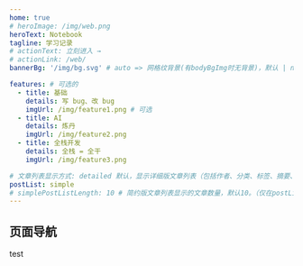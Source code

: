 ```yaml
---
home: true
# heroImage: /img/web.png
heroText: Notebook
tagline: 学习记录
# actionText: 立刻进入 →
# actionLink: /web/
bannerBg: '/img/bg.svg' # auto => 网格纹背景(有bodyBgImg时无背景)，默认 | none => 无 | '大图地址' | background: 自定义背景样式       提示：如发现文本颜色不适应你的背景时可以到palette.styl修改$bannerTextColor变量

features: # 可选的
  - title: 基础
    details: 写 bug、改 bug
    imgUrl: /img/feature1.png # 可选
  - title: AI
    details: 炼丹
    imgUrl: /img/feature2.png
  - title: 全栈开发
    details: 全栈 = 全干
    imgUrl: /img/feature3.png

# 文章列表显示方式: detailed 默认，显示详细版文章列表（包括作者、分类、标签、摘要、分页等）| simple => 显示简约版文章列表（仅标题和日期）| none 不显示文章列表
postList: simple
# simplePostListLength: 10 # 简约版文章列表显示的文章数量，默认10。（仅在postList设置为simple时生效）
---
```


## 页面导航

test
